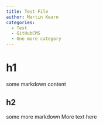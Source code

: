 ```yaml
---
title: Test File
author: Martin Kearn
categories: 
  - Test
  - GitHubCMS
  - One more category
---
```

# h1
some markdown content

## h2
some more markdown
More text here
